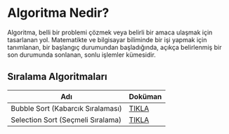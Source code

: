 # Algoritma Nedir?
Algoritma, belli bir problemi çözmek veya belirli bir amaca ulaşmak için tasarlanan yol. Matematikte ve bilgisayar biliminde bir işi yapmak için tanımlanan, bir başlangıç durumundan başladığında, açıkça belirlenmiş bir son durumunda sonlanan, sonlu işlemler kümesidir.

## Sıralama Algoritmaları
| Adı | Doküman |
|---|---|
| Bubble Sort (Kabarcık Sıralaması) | [TIKLA](https://github.com/akifdora/Algoritmalar/blob/main/S%C4%B1ralama%20Algoritmalar%C4%B1/bubble_sort.md) |
| Selection Sort (Seçmeli Sıralama) | [TIKLA](https://github.com/akifdora/Algoritmalar/blob/main/S%C4%B1ralama%20Algoritmalar%C4%B1/selection_sort.md) |
